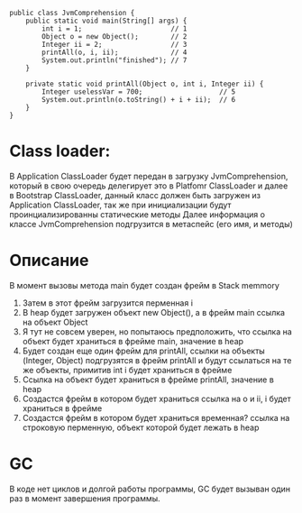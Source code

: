 ```
public class JvmComprehension {
    public static void main(String[] args) {
        int i = 1;                      // 1
        Object o = new Object();        // 2
        Integer ii = 2;                 // 3
        printAll(o, i, ii);             // 4
        System.out.println("finished"); // 7
    }

    private static void printAll(Object o, int i, Integer ii) {
        Integer uselessVar = 700;                   // 5
        System.out.println(o.toString() + i + ii);  // 6
    }
}
```

# Class loader: 
В Application ClassLoader будет передан в загрузку JvmComprehension, который в свою очередь делегирует это в Platfomr ClassLoader и далее в Bootstrap ClassLoader, данный класс должен быть загружен из Application ClassLoader, 
так же при инициализации будут проинциализированны статические методы
Далее информация о классе JvmComprehension подгрузится в метаспейс (его имя, и методы)

# Описание
В момент вызовы метода main будет создан фрейм в Stack memmory
1) Затем в этот фрейм загрузится перменная i
2) В heap будет загружен объект new Object(), а в фрейм main ссылка на объект Object
3) Я тут не совсем уверен, но попытаюсь предположить, что ссылка на объект будет храниться в фрейме main, значение в heap
4) Будет создан еще один фрейм для printAll, ссылки на объекты (Integer, Object) подгрузятся в фрейм printAll и будут ссылаться на те же объекты, примитив int i будет храниться в фрейме
5) Ссылка на объект будет храниться в фрейме printAll, значение в heap
6) Создастся фрейм в котором будет храниться ссылка на o и ii, i будет храниться в фрейме
7) Создастся фрейм в котором будет храниться временная? ссылка на строковую перменную, объект которой будет лежать в heap 

# GC 
В коде нет циклов и долгой работы программы, GC будет вызыван один раз в момент завершения программы.
